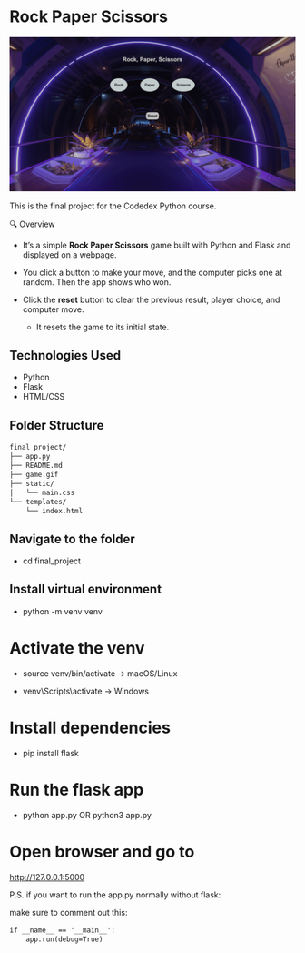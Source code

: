 
# Rock Paper Scissors

![Live Demo](game.gif)


This is the final project for the Codedex Python course.

🔍 Overview

- It’s a simple **Rock Paper Scissors** game built with Python and Flask and displayed on a webpage.

- You click a button to make your move, and the computer picks one at random. Then the app shows who won.
- Click the **reset** button to clear the previous result, player choice, and computer move.
    - It resets the game to its initial state. 



## Technologies Used

- Python
- Flask
- HTML/CSS

## Folder Structure

```text
final_project/
├── app.py
├── README.md
├── game.gif
├── static/
│   └── main.css
└── templates/
    └── index.html
```



## Navigate to the folder

- cd final_project


## Install virtual environment

- python -m venv venv


# Activate the venv

- source venv/bin/activate -> macOS/Linux

- venv\Scripts\activate -> Windows


# Install dependencies

- pip install flask


# Run the flask app

- python app.py  OR python3 app.py


# Open browser and go to

http://127.0.0.1:5000


P.S. if you want to run the app.py normally without flask:

make sure to comment out this:

```text
if __name__ == '__main__':
    app.run(debug=True)
```
